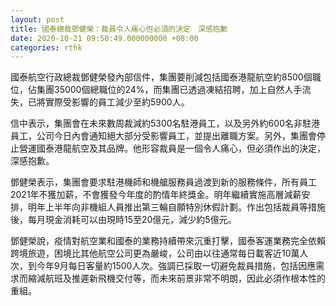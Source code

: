 ```yaml
---
layout: post
title: 國泰總裁鄧健榮：裁員令人痛心但必須的決定　深感抱歉
date: 2020-10-21 09:50:49.000000000 +08:00
categories: rthk
---
```


國泰航空行政總裁鄧健榮發內部信件，集團要削減包括國泰港龍航空約8500個職位，佔集團35000個總職位的24%，而集團已透過凍結招聘，加上自然人手流失，已將實際受影響的員工減少至約5900人。

信中表示，集團會在未來數周裁減約5300名駐港員工，以及另外約600名非駐港員工，公司今日內會通知絕大部分受影響員工，並提出離職方案。另外，集團會停止營運國泰港龍航空及其品牌。他形容裁員是一個令人痛心，但必須作出的決定，深感抱歉。

鄧健榮表示，集團會要求駐港機師和機艙服務員過渡到新的服務條件，所有員工2021年不獲加薪，不會獲發今年度的酌情年終獎金。明年繼續實施高層減薪安排，明年上半年向非機組人員推出第三輪自願特別休假計劃。作出包括裁員等措施後，每月現金消耗可以由現時15至20億元，減少約5億元。

鄧健榮說，疫情對航空業和國泰的業務持續帶來沉重打擊，國泰客運業務完全依賴跨境旅遊，困境比其他航空公司更為嚴峻，公司由以往通常每日載客近10萬人次，到今年9月每日客量約1500人次。強調已採取一切避免裁員措施，包括因應需求而縮減航班及推遲新飛機交付等，而未來前景非常不明朗，因此必須作根本性的重組。
